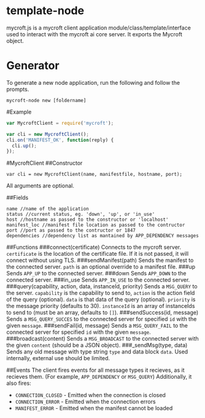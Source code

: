 template-node
=============

mycroft.js is a mycroft client application module/class/template/interface used to interact with the mycroft ai core server. It exports the Mycroft object.

# Generator
To generate a new node application, run the following and follow the prompts.

```
mycroft-node new [foldername]
```

#Example
```js
var MycroftClient = require('mycroft');

var cli = new MycroftClient();
cli.on('MANIFEST_OK', function(reply) {
  cli.up();
});
```

#MycroftClient
##Constructor
```
var cli = new MycroftClient(name, manifestfile, hostname, port);
```
All arguments are optional.

##Fields
```
name //name of the application 
status //current status, eg. 'down', 'up', or 'in_use'
host //hostname as passed to the constructor or 'localhost'
manifest_loc //manifest file location as passed to the contructor
port //port as passed to the contructor or 1847
dependencies //dependency list as mantained by APP_DEPENDENCY messages
```

##Functions
###connect(certificate)
Connects to the mycroft server. `certificate` is the location of the certificate file. If it is not passed, it will connect without using TLS.
###sendManifest(path)
Sends the manifest to the connected server. `path` is an optional override to a manifest file.
###up
Sends `APP_UP` to the connected server.
###down
Sends `APP_DOWN` to the connected server.
###in_use
Sends `APP_IN_USE` to the connected server.
###query(capability, action, data, instanceId, priority)
Sends a `MSG_QUERY` to the server. `capability` is the capability to send to, `action` is the action field of the query (optional). `data` is that data of the query (optional). `priority` is the message priority (defaults to 30). `instanceId` is an array of instanceIds to send to (must be an array, defaults to `[]`).
###sendSuccess(id, message)
Sends a `MSG_QUERY_SUCCES` to the connected server for specified `id` with the given `message`.
###sendFail(id, message)
Sends a `MSG_QUERY_FAIL` to the connected server for specified `id` with the given `message`.
###broadcast(content)
Sends a `MSG_BROADCAST` to the connected server with the given `content` (should be a JSON object).
###_sendMsg(type, data)
Sends any old message with type string `type` and data block `data`. Used internally, external use should be limited.

##Events
The client fires events for all message types it recieves, as it recieves them. (For example, `APP_DEPENDENCY` or `MSG_QUERY`) Additionally, it also fires:

* `CONNECTION_CLOSED` - Emitted when the connection is closed
* `CONNECTION_ERROR` - Emitted when the connection errors
* `MANIFEST_ERROR` - Emitted when the manifest cannot be loaded



